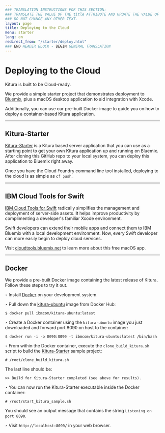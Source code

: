 ```yaml
---
### TRANSLATION INSTRUCTIONS FOR THIS SECTION:
### TRANSLATE THE VALUE OF THE title ATTRIBUTE AND UPDATE THE VALUE OF THE lang ATTRIBUTE.
### DO NOT CHANGE ANY OTHER TEXT.
layout: page
title: Deploying to the Cloud
menu: starter
lang: en
redirect_from: "/starter/deploy.html"
### END HEADER BLOCK - BEGIN GENERAL TRANSLATION
---
```


<div class="titleBlock">
	<h1>Deploying to the Cloud</h1>
	<p>Kitura is built to be Cloud-ready.</p>
</div>

We provide a simple starter project that demonstrates deployment to [Bluemix](https://www.bluemix.net), plus a macOS desktop application to aid integration with Xcode.

Additionally, you can use our pre-built Docker image to guide you on how to deploy a container-based Kitura application.

---

## Kitura-Starter

[Kitura-Starter](https://github.com/IBM-Bluemix/Kitura-Starter) is a Kitura based server application that you can use as a starting point to get your own Kitura application up and running on Bluemix. After cloning this GitHub repo to your local system, you can deploy this application to Bluemix right away.

Once you have the Cloud Foundry command line tool installed, deploying to the cloud is as simple as `cf push`.

---

## IBM Cloud Tools for Swift

[IBM Cloud Tools for Swift](http://cloudtools.bluemix.net/) radically simplifies the management and deployment of server-side assets. It helps improve productivity by complimenting a developer's familiar Xcode environment.

Swift developers can extend their mobile apps and connect them to IBM Bluemix with a local development environment. Now, every Swift developer can more easily begin to deploy cloud services.

Visit [cloudtools.bluemix.net](http://cloudtools.bluemix.net/) to learn more about this free macOS app.

---

## Docker

We provide a pre-built Docker image containing the latest release of Kitura.  Follow these steps to try it out.

<span class="arrow">&#8227;</span> Install [Docker](https://www.docker.com/products/docker) on your development system.

<span class="arrow">&#8227;</span> Pull down the [kitura-ubuntu](https://hub.docker.com/r/ibmcom/kitura-ubuntu/) image from Docker Hub:

```
$ docker pull ibmcom/kitura-ubuntu:latest
```

<span class="arrow">&#8227;</span> Create a Docker container using the `kitura-ubuntu` image you just downloaded and forward port 8090 on host to the container:

```
$ docker run -i -p 8090:8090 -t ibmcom/kitura-ubuntu:latest /bin/bash
```

<span class="arrow">&#8227;</span> From within the Docker container, execute the `clone_build_kitura.sh` script to build the [Kitura-Starter](https://github.com/IBM-Bluemix/Kitura-Starter) sample project:

```
# /root/clone_build_kitura.sh
```

The last line should be:

`>> Build for Kitura-Starter completed (see above for results).`

<span class="arrow">&#8227;</span> You can now run the Kitura-Starter executable inside the Docker container:

```
# /root/start_kitura_sample.sh
```

You should see an output message that contains the string `Listening on port 8090`.

<span class="arrow">&#8227;</span> Visit `http://localhost:8090/` in your web browser.

